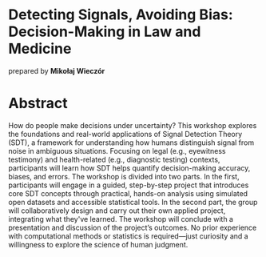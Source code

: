 # Detecting Signals, Avoiding Bias: Decision-Making in Law and Medicine

prepared by **Mikołaj Wieczór**

# Abstract
How do people make decisions under uncertainty? This workshop explores the foundations and real-world applications of Signal Detection Theory (SDT), a framework for understanding how humans distinguish signal from noise in ambiguous situations. Focusing on legal (e.g., eyewitness testimony) and health-related (e.g., diagnostic testing) contexts, participants will learn how SDT helps quantify decision-making accuracy, biases, and errors.
The workshop is divided into two parts. In the first, participants will engage in a guided, step-by-step project that introduces core SDT concepts through practical, hands-on analysis using simulated open datasets and accessible statistical tools. In the second part, the group will collaboratively design and carry out their own applied project, integrating what they've learned. The workshop will conclude with a presentation and discussion of the project’s outcomes.
No prior experience with computational methods or statistics is required—just curiosity and a willingness to explore the science of human judgment.
